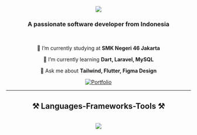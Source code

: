 
<h1 align="center">
    <img src="https://readme-typing-svg.herokuapp.com/?font=Righteous&size=35&center=true&vCenter=true&width=500&height=70&duration=4000&lines=Hi+There!+👋;+I'm+Dimm+lul!;"/>
</h1>

<h3 align="center">A passionate software developer from Indonesia </h3>
<br/>

<div align="center">
 
 🔭 I’m currently studying at **SMK Negeri 46 Jakarta**
 
 🌱 I’m currently learning **Dart, Laravel, MySQL**

💬 Ask me about **Tailwind, Flutter, Figma Design**

 </div>
 
 <div align="center"> 
        <a href="https://dimmm.my.id" target="_blank">
            <img src="https://img.shields.io/badge/Portfolio-FF5722?style=for-the-badge&logo=sqlite&logoColor=white" alt="Portfolio" />
        </a>
    </div>
 <hr/>
 
<h2 align="center">⚒️ Languages-Frameworks-Tools ⚒️</h2>
<br/>
<div align="center">
    <img src="https://skillicons.dev/icons?i=html,css,javascript,dart,bootstrap,tailwind,
        <br> laravel,flutter,vscode,github,figma,notion" />
    
</div>

